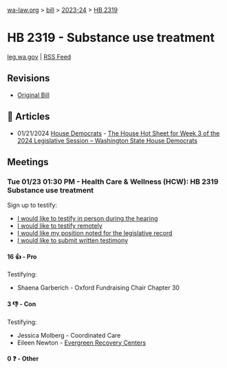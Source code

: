 [wa-law.org](/) > [bill](/bill/) > [2023-24](/bill/2023-24/) > [HB 2319](/bill/2023-24/hb/2319/)

# HB 2319 - Substance use treatment
[leg.wa.gov](https://app.leg.wa.gov/billsummary?BillNumber=2319&Year=2023&Initiative=false) | [RSS Feed](./rss.xml)

## Revisions
* [Original Bill](1/)

## 📰 Articles
* 01/21/2024 [House Democrats](/org/house_democrats/) - [The House Hot Sheet for Week 3 of the 2024 Legislative Session – Washington State House Democrats](https://housedemocrats.wa.gov/blog/2024/01/21/the-house-hot-sheet-for-week-3-of-the-2024-legislative-session/#:~:text=HB%202319)

## Meetings
### Tue 01/23 01:30 PM - Health Care & Wellness (HCW): HB 2319 Substance use treatment
Sign up to testify:
* [I would like to testify in person during the hearing](https://app.leg.wa.gov/csi/Testifier/Add?chamber=House&mId=31704&aId=157054&caId=23477&tId=1)
* [I would like to testify remotely](https://app.leg.wa.gov/csi/Testifier/Add?chamber=House&mId=31704&aId=157054&caId=23477&tId=2)
* [I would like my position noted for the legislative record](https://app.leg.wa.gov/csi/Testifier/Add?chamber=House&mId=31704&aId=157054&caId=23477&tId=3)
* [I would like to submit written testimony](https://app.leg.wa.gov/csi/Testifier/Add?chamber=House&mId=31704&aId=157054&caId=23477&tId=4)

#### 16 👍 - Pro
Testifying:
* Shaena Garberich - Oxford Fundraising Chair Chapter 30

#### 3 👎 - Con
Testifying:
* Jessica Molberg - Coordinated Care
* Eileen Newton - [Evergreen Recovery Centers](/org/evergreen_recovery_centers/)

#### 0 ❓ - Other
